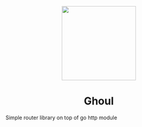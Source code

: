<div align="center">
        <img width="200px" height="auto" src="https://cdn.pixabay.com/photo/2017/01/31/14/43/death-2024663_1280.png"/>
</div >
<h1 align="center">Ghoul</h1>
 Simple router library on top of go http module
